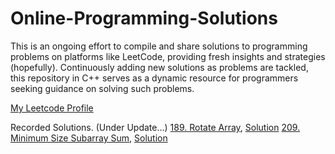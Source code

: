 # Online-Programming-Solutions

This is an ongoing effort to compile and share solutions to programming problems on platforms like LeetCode, providing fresh insights and strategies (hopefully). Continuously adding new solutions as problems are tackled, this repository in C++ serves as a dynamic resource for programmers seeking guidance on solving such problems.

[My Leetcode Profile](https://leetcode.com/abhishekaudupa/)

Recorded Solutions. (Under Update...)
[189. Rotate Array](https://leetcode.com/problems/rotate-array/description/), [Solution](https://github.com/abhishekaudupa/Online-Programming-Solutions/commit/ccb77cb2ff4b30787110ad4fa71e10f035b7b128)
[209. Minimum Size Subarray Sum](https://leetcode.com/problems/minimum-size-subarray-sum/description/), [Solution](https://github.com/abhishekaudupa/Online-Programming-Solutions/commit/ccb77cb2ff4b30787110ad4fa71e10f035b7b128)
